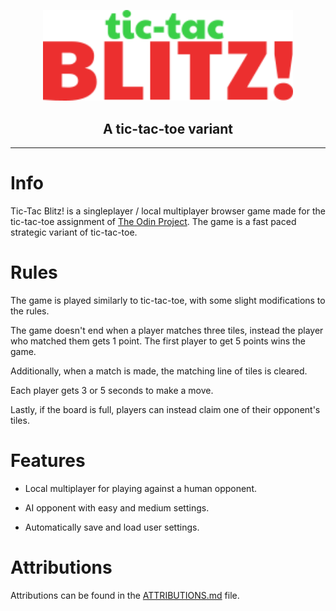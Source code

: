 <p align="center">
  <img width="400" src="assets/logo.png">
</p>

<h2 align="center">
A tic-tac-toe variant
</h2>

------

# Info

Tic-Tac Blitz! is a singleplayer / local multiplayer browser game made for the tic-tac-toe assignment of [The Odin Project](https://www.theodinproject.com/). The game is a fast paced strategic variant of tic-tac-toe.

# Rules

The game is played similarly to tic-tac-toe, with some slight modifications to the rules.

The game doesn't end when a player matches three tiles, instead the player who matched them gets 1 point. The first player to get 5 points wins the game.

Additionally, when a match is made, the matching line of tiles is cleared.

Each player gets 3 or 5 seconds to make a move.

Lastly, if the board is full, players can instead claim one of their opponent's tiles.

# Features

* Local multiplayer for playing against a human opponent.

* AI opponent with easy and medium settings.

* Automatically save and load user settings.
  
# Attributions

Attributions can be found in the [ATTRIBUTIONS.md](ATTRIBUTIONS.md) file.